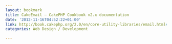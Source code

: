 ```yaml
---
layout: bookmark
title: CakeEmail — CakePHP Cookbook v2.x documentation
date: '2012-11-16T04:52:22+01:00'
link: http://book.cakephp.org/2.0/en/core-utility-libraries/email.html#CakeEmail
categories: Web Design / Development

---
```

